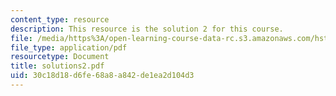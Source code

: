 ```yaml
---
content_type: resource
description: This resource is the solution 2 for this course.
file: /media/https%3A/open-learning-course-data-rc.s3.amazonaws.com/hst-584j-magnetic-resonance-analytic-biochemical-and-imaging-techniques-spring-2006/30c18d18d6fe68a8a842de1ea2d104d3_solutions2.pdf
file_type: application/pdf
resourcetype: Document
title: solutions2.pdf
uid: 30c18d18-d6fe-68a8-a842-de1ea2d104d3
---
```

